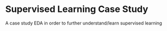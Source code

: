 # Supervised Learning Case Study
 A case study EDA in order to further understand/learn supervised learning
